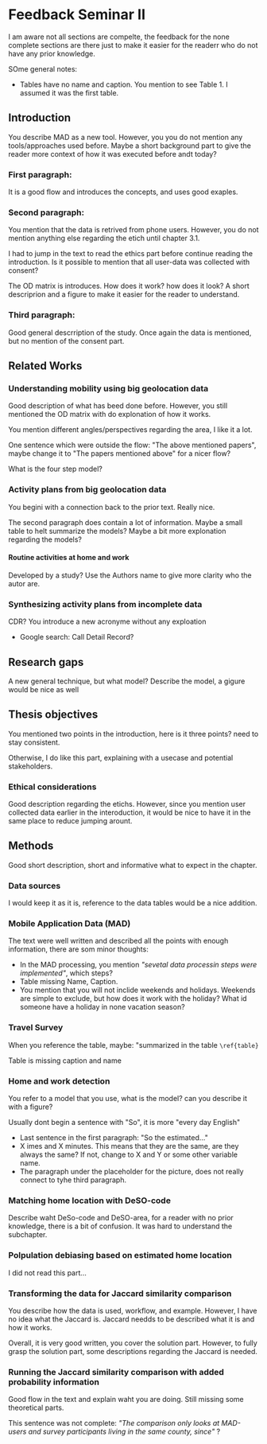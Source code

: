 # Feedback Seminar II

I am aware not all sections are compelte, the feedback for the none complete sections are there just to make it easier for the readerr who do not have any prior knowledge.

SOme general notes:
- Tables have no name and caption. You mention to see Table 1. I assumed it was the first table. 

## Introduction
You describe MAD as a new tool. However, you you do not mention any tools/approaches used before. Maybe a short background part to give the reader more context of how it was executed before andt today?

### First paragraph:
It is a good flow and introduces the concepts, and uses good exaples. 

### Second paragraph:
You mention that the data is retrived from phone users. However, you do not mention anything else regarding the etich until chapter 3.1. 

I had to jump in the text to read the ethics part before continue reading the introduction. Is it possible to mention that all user-data was collected with consent?

The OD matrix is introduces. How does it work? how does it look? A short descriprion and a figure to make it easier for the reader to understand.

### Third paragraph:
Good general descrription of the study. Once again the data is mentioned, but no mention of the consent part.

## Related Works

### Understanding mobility using big geolocation data
Good description of what has beed done before. However, you still mentioned the OD matrix with do explonation of how it works. 

You mention different angles/perspectives regarding the area, I like it a lot. 

One sentence which were outside the flow: "The above mentioned papers", maybe change it to "The papers mentioned above" for a nicer flow?

What is the four step model? 

### Activity plans from big geolocation data
You begini with a connection back to the prior text. Really nice.

The second paragraph does contain a lot of information. Maybe a small table to helt summarize the models? Maybe a bit more explonation regarding the models?

#### Routine activities at home and work
Developed by a study? Use the Authors name to give more clarity who the autor are.

### Synthesizing activity plans from incomplete data
CDR? You introduce a new acronyme without any exploation
- Google search: Call Detail Record?

## Research gaps
A new general technique, but what model? Describe the model, a gigure would be nice as well

## Thesis objectives
You mentioned two points in the introduction, here is it three points? need to stay consistent.

Otherwise, I do like this part, explaining with a usecase and potential stakeholders.

### Ethical considerations
Good description regarding the etichs. However, since you mention user collected data earlier in the interoduction, it would be nice to have it in the same place to reduce jumping arount.

## Methods
Good short description, short and informative what to expect in the chapter.

### Data sources
I would keep it as it is, reference to the data tables would be a nice addition.

### Mobile Application Data (MAD)
The text were well written and described all the points with enough information, there are som minor thoughts:
- In the MAD processing, you mention *"sevetal data processin steps were implemented"*, which steps?
- Table missing Name, Caption.
- You mention that you will not inclide weekends and holidays. Weekends are simple to exclude, but how does it work with the holiday? What id someone have a holiday in none vacation season?

### Travel Survey
When you reference the table, maybe: "summarized in the table ```\ref{table}```

Table is missing caption and name

### Home and work detection
You refer to a model that you use, what is the model? can you describe it with a figure?

Usually dont begin a sentence with "So", it is more "every day English"
- Last sentence in the first paragraph: "So the estimated..."
- X imes and X minutes. This means that they are the same, are they always the same? If not, change to X and Y or some other variable name.
- The paragraph under the placeholder for the picture, does not really connect to tyhe third paragraph.

### Matching home location with DeSO-code
Describe waht DeSo-code and DeSO-area, for a reader with no prior knowledge, there is a bit of confusion. It was hard to understand the subchapter.

### Polpulation debiasing based on estimated home location
I did not read this part...

### Transforming the data for Jaccard similarity comparison
You describe how the data is used, workflow, and example. However, I have no idea what the Jaccard is. Jaccard needds to be described what it is and how it works.

Overall, it is very good written, you cover the solution part. However, to fully grasp the solution part, some descriptions regarding the Jaccard is needed.

### Running the Jaccard similarity comparison with added probability information
Good flow in the text and explain waht you are doing. Still missing some theoretical parts.

This sentence was not complete: *"The comparison only looks at MAD-users and survey participants living in the same county, since"* ?









